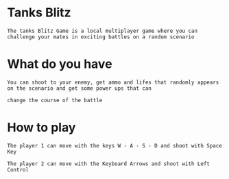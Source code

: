 # Tanks Blitz
	The tanks Blitz Game is a local multiplayer game where you can challenge your mates in exciting battles on a random scenario
# What do you have
	You can shoot to your enemy, get ammo and lifes that randomly appears on the scenario and get some power ups that can 
	
	change the course of the battle
# How to play
	The player 1 can move with the keys W - A - S - D and shoot with Space Key
	
	The player 2 can move with the Keyboard Arrows and shoot with Left Control
